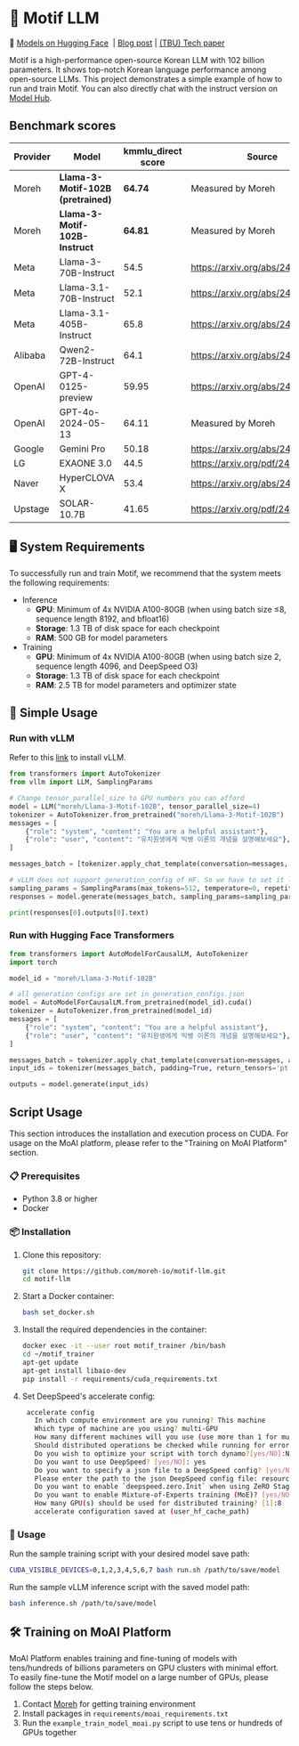 # 🚀 Motif LLM
<p align="left">
        🤗 <a href="https://huggingface.co/collections/moreh/llama-3-motif-102b-collections-672b27de18685a38713b249c">Models on Hugging Face</a>&nbsp | <a href="https://moreh.io/blog/introducing-motif-a-high-performance-open-source-korean-llm-by-moreh-241202">Blog post</a> | <a href="#">(TBU) Tech paper</a>
</p>

Motif is a high-performance open-source Korean LLM with 102 billion parameters. It shows top-notch Korean language performance among open-source LLMs. This project demonstrates a simple example of how to run and train Motif. You can also directly chat with the instruct version on [Model Hub](https://model-hub.moreh.io).

## Benchmark scores

|Provider|Model|kmmlu_direct score|Source|
|---|---|---|---|
|Moreh|**Llama-3-Motif-102B (pretrained)**|**64.74**|Measured by Moreh
|Moreh|**Llama-3-Motif-102B-Instruct**|**64.81**|Measured by Moreh
|Meta|Llama-3-70B-Instruct|54.5|https://arxiv.org/abs/2402.11548
|Meta|Llama-3.1-70B-Instruct|52.1|https://arxiv.org/abs/2402.11548
|Meta|Llama-3.1-405B-Instruct|65.8|https://arxiv.org/abs/2402.11548
|Alibaba|Qwen2-72B-Instruct|64.1|https://arxiv.org/abs/2402.11548|https://arxiv.org/abs/2402.11548
|OpenAI|GPT-4-0125-preview|59.95|https://arxiv.org/abs/2402.11548
|OpenAI|GPT-4o-2024-05-13|64.11|Measured by Moreh
|Google|Gemini Pro|50.18|https://arxiv.org/abs/2402.11548
|LG|EXAONE 3.0|44.5|https://arxiv.org/pdf/2408.03541
|Naver|HyperCLOVA X|53.4|https://arxiv.org/abs/2402.11548
|Upstage|SOLAR-10.7B|41.65|https://arxiv.org/pdf/2404.01954

## 🖥️ System Requirements

To successfully run and train Motif, we recommend that the system meets the following requirements:

* Inference
  - **GPU**: Minimum of 4x NVIDIA A100-80GB (when using batch size ≤8, sequence length 8192, and bfloat16)
  - **Storage**: 1.3 TB of disk space for each checkpoint
  - **RAM**: 500 GB for model parameters
* Training
  - **GPU**: Minimum of 4x NVIDIA A100-80GB (when using batch size 2, sequence length 4096, and DeepSpeed O3)
  - **Storage**: 1.3 TB of disk space for each checkpoint
  - **RAM**: 2.5 TB for model parameters and optimizer state

## 🚀 Simple Usage

### Run with vLLM

Refer to this [link](https://github.com/vllm-project/vllm) to install vLLM.

```python
from transformers import AutoTokenizer
from vllm import LLM, SamplingParams

# Change tensor_parallel_size to GPU numbers you can afford
model = LLM("moreh/Llama-3-Motif-102B", tensor_parallel_size=4)
tokenizer = AutoTokenizer.from_pretrained("moreh/Llama-3-Motif-102B")
messages = [
    {"role": "system", "content": "You are a helpful assistant"},
    {"role": "user", "content": "유치원생에게 빅뱅 이론의 개념을 설명해보세요"},
]

messages_batch = [tokenizer.apply_chat_template(conversation=messages, add_generation_prompt=True, tokenize=False)]

# vLLM does not support generation_config of HF. So we have to set it like below
sampling_params = SamplingParams(max_tokens=512, temperature=0, repetition_penalty=1.0, stop_token_ids=[tokenizer.eos_token_id])
responses = model.generate(messages_batch, sampling_params=sampling_params)

print(responses[0].outputs[0].text)
```

### Run with Hugging Face Transformers

```python
from transformers import AutoModelForCausalLM, AutoTokenizer
import torch

model_id = "moreh/Llama-3-Motif-102B"

# all generation configs are set in generation_configs.json
model = AutoModelForCausalLM.from_pretrained(model_id).cuda()
tokenizer = AutoTokenizer.from_pretrained(model_id)
messages = [
    {"role": "system", "content": "You are a helpful assistant"},
    {"role": "user", "content": "유치원생에게 빅뱅 이론의 개념을 설명해보세요"},
]

messages_batch = tokenizer.apply_chat_template(conversation=messages, add_generation_prompt=True, tokenize=False)
input_ids = tokenizer(messages_batch, padding=True, return_tensors='pt')['input_ids'].cuda()

outputs = model.generate(input_ids)
```

## Script Usage

This section introduces the installation and execution process on CUDA. For usage on the MoAI platform, please refer to the "Training on MoAI Platform" section.

### 📋 Prerequisites

- Python 3.8 or higher
- Docker

### 📦 Installation

1. Clone this repository:
   ```bash
   git clone https://github.com/moreh-io/motif-llm.git
   cd motif-llm
   ```

2. Start a Docker container:
   ```bash
   bash set_docker.sh
   ```

3. Install the required dependencies in the container:
   ```bash
   docker exec -it --user root motif_trainer /bin/bash
   cd ~/motif_trainer
   apt-get update
   apt-get install libaio-dev
   pip install -r requirements/cuda_requirements.txt
   ```

4. Set DeepSpeed's accelerate config:
   ```bash
    accelerate config
      In which compute environment are you running? This machine
      Which type of machine are you using? multi-GPU
      How many different machines will you use (use more than 1 for multi-node training)? [1]: 1
      Should distributed operations be checked while running for errors? This can avoid timeout issues but will be  slower. [yes/NO]: NO
      Do you wish to optimize your script with torch dynamo?[yes/NO]:NO
      Do you want to use DeepSpeed? [yes/NO]: yes
      Do you want to specify a json file to a DeepSpeed config? [yes/NO]: yes
      Please enter the path to the json DeepSpeed config file: resources/deepspeed_config.json
      Do you want to enable `deepspeed.zero.Init` when using ZeRO Stage-3 for constructing massive models? [yes/NO]: No
      Do you want to enable Mixture-of-Experts training (MoE)? [yes/NO]: no
      How many GPU(s) should be used for distributed training? [1]:8
      accelerate configuration saved at (user_hf_cache_path)
   ```

### 🔧 Usage

Run the sample training script with your desired model save path:

```bash
CUDA_VISIBLE_DEVICES=0,1,2,3,4,5,6,7 bash run.sh /path/to/save/model
```

Run the sample vLLM inference script with the saved model path:

```bash
bash inference.sh /path/to/save/model
```

## 🛠 Training on MoAI Platform

MoAI Platform enables training and fine-tuning of models with tens/hundreds of billions parameters on GPU clusters with minimal effort. To easily fine-tune the Motif model on a large number of GPUs, please follow the steps below.

1. Contact [Moreh](https://moreh.io/) for getting training environment
2. Install packages in ```requirements/moai_requirements.txt```
3. Run the ```example_train_model_moai.py``` script to use tens or hundreds of GPUs together
